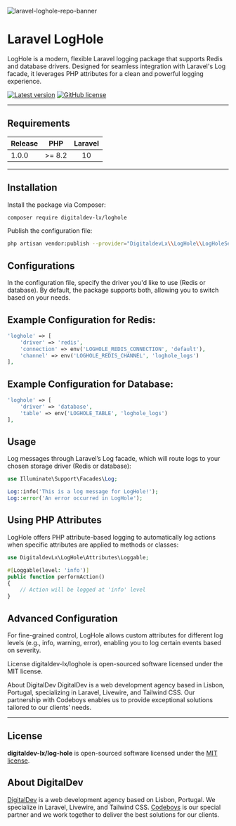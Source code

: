 ![laravel-loghole-repo-banner](https://pbs.twimg.com/profile_banners/593785558/1671194657/1500x500)

# Laravel LogHole

LogHole is a modern, flexible Laravel logging package that supports Redis and database drivers. Designed for seamless integration with Laravel's Log facade, it leverages PHP attributes for a clean and powerful logging experience.

[![Latest version](https://img.shields.io/github/release/digitaldev-lx/loghole?style=flat-square)](https://github.com/digitaldev-lx/loghole/releases)
[![GitHub license](https://img.shields.io/github/license/digitaldev-lx/loghole?style=flat-square)](https://github.com/digitaldev-lx/loghole/blob/master/LICENSE)

---

## Requirements

| Release |  PHP   | Laravel |
|---------|:------:|:-------:|
| 1.0.0   | >= 8.2 |   10    |

---

## Installation

Install the package via Composer:
```bash
composer require digitaldev-lx/loghole
```

Publish the configuration file:

```bash
php artisan vendor:publish --provider="DigitaldevLx\\LogHole\\LogHoleServiceProvider" --tag=config
```

## Configurations
In the configuration file, specify the driver you'd like to use (Redis or database). By default, the package supports both, allowing you to switch based on your needs.

## Example Configuration for Redis:

```php
'loghole' => [
    'driver' => 'redis',
    'connection' => env('LOGHOLE_REDIS_CONNECTION', 'default'),
    'channel' => env('LOGHOLE_REDIS_CHANNEL', 'loghole_logs')
],
```

## Example Configuration for Database:

```php
'loghole' => [
    'driver' => 'database',
    'table' => env('LOGHOLE_TABLE', 'loghole_logs')
],
```
## Usage

Log messages through Laravel’s Log facade, which will route logs to your chosen storage driver (Redis or database):

```php
use Illuminate\Support\Facades\Log;

Log::info('This is a log message for LogHole!');
Log::error('An error occurred in LogHole');
```

## Using PHP Attributes

LogHole offers PHP attribute-based logging to automatically log actions when specific attributes are applied to methods or classes:

```php
use DigitaldevLx\LogHole\Attributes\Loggable;

#[Loggable(level: 'info')]
public function performAction()
{
    // Action will be logged at 'info' level
}
```

## Advanced Configuration

For fine-grained control, LogHole allows custom attributes for different log levels (e.g., info, warning, error), enabling you to log certain events based on severity.

License
digitaldev-lx/loghole is open-sourced software licensed under the MIT license.

About DigitalDev
DigitalDev is a web development agency based in Lisbon, Portugal, specializing in Laravel, Livewire, and Tailwind CSS. Our partnership with Codeboys enables us to provide exceptional solutions tailored to our clients’ needs.

---


## License

**digitaldev-lx/log-hole** is open-sourced software licensed under the [MIT license](https://github.com/digitaldev-lx/laravel-eupago/blob/master/LICENSE).


## About DigitalDev

[DigitalDev](https://www.digitaldev.pt) is a web development agency based on Lisbon, Portugal. We specialize in Laravel, Livewire, and Tailwind CSS.
[Codeboys](https://www.codeboys.pt) is our special partner and we work together to deliver the best solutions for our clients.



